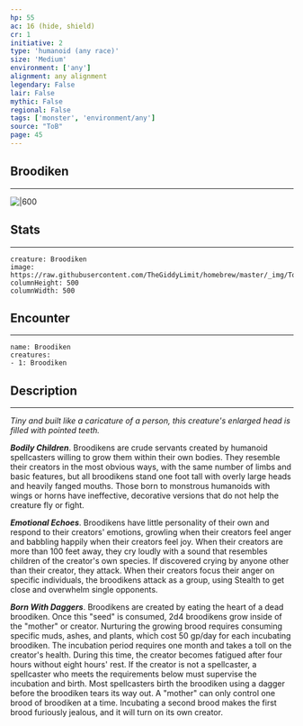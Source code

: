```yaml
---
hp: 55
ac: 16 (hide, shield)
cr: 1
initiative: 2
type: 'humanoid (any race)'    
size: 'Medium'
environment: ['any']
alignment: any alignment
legendary: False
lair: False
mythic: False
regional: False
tags: ['monster', 'environment/any']
source: "ToB"
page: 45
---
```


## Broodiken
---

![|600](https://raw.githubusercontent.com/TheGiddyLimit/homebrew/master/_img/ToB/Broodiken.webp)

## Stats
---

```statblock
creature: Broodiken
image: https://raw.githubusercontent.com/TheGiddyLimit/homebrew/master/_img/ToB/token/Broodiken.png
columnHeight: 500
columnWidth: 500
```

## Encounter
---

```encounter-table
name: Broodiken
creatures:
- 1: Broodiken
```

## Description
---
_Tiny and built like a caricature of a person, this creature's enlarged head is filled with pointed teeth._

**_Bodily Children_**. Broodikens are crude servants created by humanoid spellcasters willing to grow them within their own bodies. They resemble their creators in the most obvious ways, with the same number of limbs and basic features, but all broodikens stand one foot tall with overly large heads and heavily fanged mouths. Those born to monstrous humanoids with wings or horns have ineffective, decorative versions that do not help the creature fly or fight.

**_Emotional Echoes_**. Broodikens have little personality of their own and respond to their creators' emotions, growling when their creators feel anger and babbling happily when their creators feel joy. When their creators are more than 100 feet away, they cry loudly with a sound that resembles children of the creator's own species. If discovered crying by anyone other than their creator, they attack. When their creators focus their anger on specific individuals, the broodikens attack as a group, using Stealth to get close and overwhelm single opponents.

**_Born With Daggers_**. Broodikens are created by eating the heart of a dead broodiken. Once this "seed" is consumed, 2d4 broodikens grow inside of the "mother" or creator. Nurturing the growing brood requires consuming specific muds, ashes, and plants, which cost 50 gp/day for each incubating broodiken. The incubation period requires one month and takes a toll on the creator's health. During this time, the creator becomes fatigued after four hours without eight hours' rest.
If the creator is not a spellcaster, a spellcaster who meets the requirements below must supervise the incubation and birth. Most spellcasters birth the broodiken using a dagger before the broodiken tears its way out. A "mother" can only control one brood of broodiken at a time. Incubating a second brood makes the first brood furiously jealous, and it will turn on its own creator.







